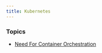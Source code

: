```yaml
---
title: Kubernetes
---
```


### Topics
- [Need For Container Orchestration](NeedForOrchestration)
